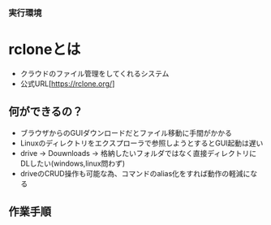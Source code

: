 ### 実行環境

# rcloneとは
- クラウドのファイル管理をしてくれるシステム
- 公式URL[https://rclone.org/]

## 何ができるの？
- ブラウザからのGUIダウンロードだとファイル移動に手間がかかる
- Linuxのディレクトリをエクスプローラで参照しようとするとGUI起動は遅い
- drive → Douwnloads → 格納したいフォルダではなく直接ディレクトリにDLしたい(windows,linux問わず)
- driveのCRUD操作も可能な為、コマンドのalias化をすれば動作の軽減になる

## 作業手順
